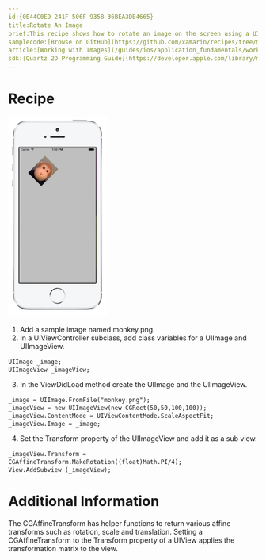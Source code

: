 ```yaml
---
id:{0E44C0E9-241F-506F-9358-36BEA3DB4665}  
title:Rotate An Image  
brief:This recipe shows how to rotate an image on the screen using a UIImageView and a CGAffineTransform.  
samplecode:[Browse on GitHub](https://github.com/xamarin/recipes/tree/master/ios/media/images/rotate_an_image)  
article:[Working with Images](/guides/ios/application_fundamentals/working_with_images)  
sdk:[Quartz 2D Programming Guide](https://developer.apple.com/library/mac/#documentation/graphicsimaging/conceptual/drawingwithquartz2d/Introduction/Introduction.html)  
---
```


<a name="Recipe" class="injected"></a>


# Recipe

 [ ![](Images/RotateImage.png)](Images/RotateImage.png)

1.  Add a sample image named monkey.png.
1.  In a UIViewController subclass, add class variables for a UIImage and UIImageView.


```
UIImage _image;
UIImageView _imageView;
```

<ol start="3">
  <li>In the ViewDidLoad method create the UIImage and the UIImageView.</li>
</ol>

```
_image = UIImage.FromFile("monkey.png");
_imageView = new UIImageView(new CGRect(50,50,100,100));
_imageView.ContentMode = UIViewContentMode.ScaleAspectFit;
_imageView.Image = _image;
```

<ol start="4">
  <li>Set the Transform property of the UIImageView and add it as a sub view.</li>
</ol>

```
_imageView.Transform = CGAffineTransform.MakeRotation((float)Math.PI/4);
View.AddSubview (_imageView);
```

 <a name="Additional_Information" class="injected"></a>


# Additional Information

The CGAffineTransform has helper functions to return various affine
transforms such as rotation, scale and translation. Setting a CGAffineTransform
to the Transform property of a UIView applies the transformation matrix to the
view.